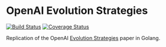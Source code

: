 # OpenAI Evolution Strategies
[![Build Status](https://travis-ci.org/cshenton/openai-evolution.svg?branch=master)](https://travis-ci.org/cshenton/openai-evolution)
[![Coverage Status](https://coveralls.io/repos/github/cshenton/openai-evolution/badge.svg?branch=master)](https://coveralls.io/github/cshenton/openai-evolution?branch=master)

Replication of the OpenAI [Evolution Strategies](https://blog.openai.com/evolution-strategies/) paper in Golang.

